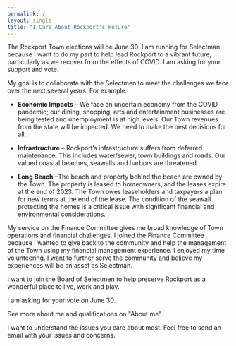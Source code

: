 ```yaml
---
permalink: /
layout: single
title: "I Care About Rockport's Future"
---
```


The Rockport Town elections will be June 30. I am running for Selectman because I want to do my part to help 
lead Rockport to a vibrant future, particularly as we recover from the effects of COVID. 
I am asking for your support and vote.

My goal is to collaborate with the Selectmen to meet the challenges we face over the next several years. For example:

*	**Economic Impacts** – We face an uncertain economy from the COVID pandemic; 
our dining, shopping, arts and entertainment businesses are being tested and unemployment is at high levels. 
Our Town revenues from the state will be impacted. We need to make the best decisions for all.

*	**Infrastructure** – Rockport’s infrastructure suffers from deferred maintenance. This includes water/sewer, 
town buildings and roads. Our valued coastal beaches, seawalls and harbors are threatened.

*	**Long Beach** –The beach and property behind the beach are owned by the Town.  The property is leased 
to homeowners, and the leases expire at the end of 2023. The Town owes leaseholders and taxpayers 
a plan for new terms at the end of the lease. The condition of the seawall protecting the homes 
is a critical issue with significant financial and environmental considerations.

My service on the Finance Committee gives me broad knowledge of Town operations and financial challenges. 
I joined the Finance Committee because I wanted to give back to the community and help the management of the 
Town using my financial management experience. I enjoyed my time volunteering. 
I want to further serve the community and believe my experiences will be an asset as Selectman.

I want to join the Board of Selectmen to help preserve Rockport as a wonderful place to live, work and play. 

I am asking for your vote on June 30. 

See more about me and qualifications on "About me"

I want to understand the issues you care about most. Feel free to send an email with your issues and concerns.
